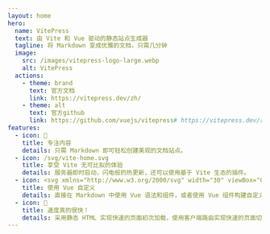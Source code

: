 ```yaml
---
layout: home
hero:
  name: VitePress
  text: 由 Vite 和 Vue 驱动的静态站点生成器
  tagline: 将 Markdown 变成优雅的文档，只需几分钟
  image:
    src: /images/vitepress-logo-large.webp
    alt: VitePress
  actions:
    - theme: brand
      text: 官方文档
      link: https://vitepress.dev/zh/
    - theme: alt
      text: 官方github
      link: https://github.com/vuejs/vitepress# https://vitepress.dev/reference/default-theme-home-page
features:
  - icon: 📝
    title: 专注内容
    details: 只需 Markdown 即可轻松创建美观的文档站点。
  - icon: /svg/vite-home.svg
    title: 享受 Vite 无可比拟的体验
    details: 服务器即时启动，闪电般的热更新，还可以使用基于 Vite 生态的插件。
  - icon: <svg xmlns="http://www.w3.org/2000/svg" width="30" viewBox="0 0 256 220.8"><path fill="#41B883" d="M204.8 0H256L128 220.8 0 0h97.92L128 51.2 157.44 0h47.36Z"/><path fill="#41B883" d="m0 0 128 220.8L256 0h-51.2L128 132.48 50.56 0H0Z"/><path fill="#35495E" d="M50.56 0 128 133.12 204.8 0h-47.36L128 51.2 97.92 0H50.56Z"/></svg>
    title: 使用 Vue 自定义
    details: 直接在 Markdown 中使用 Vue 语法和组件，或者使用 Vue 组件构建自定义主题。
  - icon: 🚀
    title: 速度真的很快！
    details: 采用静态 HTML 实现快速的页面初次加载，使用客户端路由实现快速的页面切换导航。
---
```

<style>
:root {
  --vp-home-hero-name-color: transparent;
  --vp-home-hero-name-background: -webkit-linear-gradient(120deg, #bd34fe 30%, #41d1ff);

  --vp-home-hero-image-background-image: linear-gradient(-45deg, #bd34fe 50%, #47caff 50%);
  --vp-home-hero-image-filter: blur(44px);
}

@media (min-width: 640px) {
  :root {
    --vp-home-hero-image-filter: blur(56px);
  }
}

@media (min-width: 960px) {
  :root {
    --vp-home-hero-image-filter: blur(68px);
  }
}
</style>
